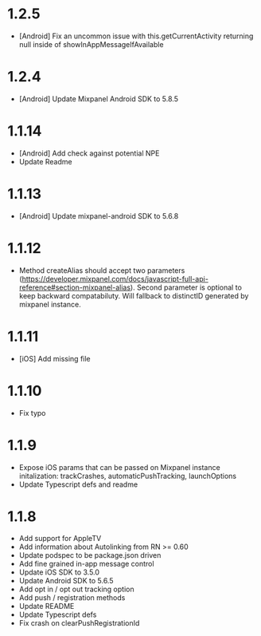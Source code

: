 # 1.2.5

- [Android] Fix an uncommon issue with this.getCurrentActivity returning null inside of showInAppMessageIfAvailable

# 1.2.4

- [Android] Update Mixpanel Android SDK to 5.8.5

# 1.1.14

- [Android] Add check against potential NPE
- Update Readme

# 1.1.13

- [Android] Update mixpanel-android SDK to 5.6.8

# 1.1.12

- Method createAlias should accept two parameters (https://developer.mixpanel.com/docs/javascript-full-api-reference#section-mixpanel-alias). Second parameter is optional to keep backward compatabiluty. Will fallback to distinctID generated by mixpanel instance.

# 1.1.11

- [iOS] Add missing file

# 1.1.10

- Fix typo

# 1.1.9

- Expose iOS params that can be passed on Mixpanel instance initalization: trackCrashes, automaticPushTracking, launchOptions
- Update Typescript defs and readme

# 1.1.8

- Add support for AppleTV
- Add information about Autolinking from RN >= 0.60
- Update podspec to be package.json driven
- Add fine grained in-app message control
- Update iOS SDK to 3.5.0
- Update Android SDK to 5.6.5
- Add opt in / opt out tracking option
- Add push / registration methods
- Update README
- Update Typescript defs
- Fix crash on clearPushRegistrationId
